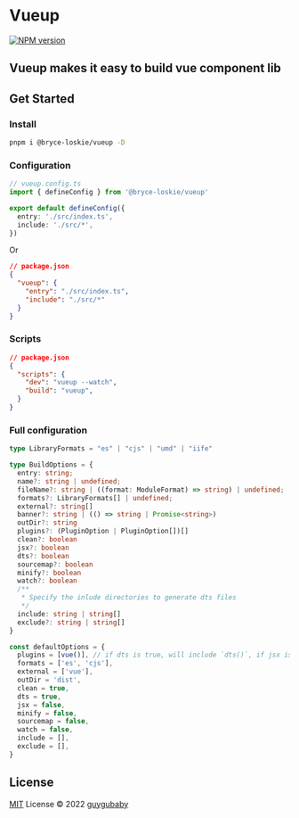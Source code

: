 # Vueup

[![NPM version](https://img.shields.io/npm/v/@bryce-loskie/vueup?color=a1b858&label=)](https://www.npmjs.com/package/@bryce-loskie/vueup)

## Vueup makes it easy to build vue component lib

## Get Started

### Install

```bash
pnpm i @bryce-loskie/vueup -D
```

### Configuration

```typescript
// vueup.config.ts
import { defineConfig } from '@bryce-loskie/vueup'

export default defineConfig({
  entry: './src/index.ts',
  include: './src/*',
})
```

Or

```json
// package.json
{
  "vueup": {
    "entry": "./src/index.ts",
    "include": "./src/*"
  }
}
```

### Scripts

```json
// package.json
{
  "scripts": {
    "dev": "vueup --watch",
    "build": "vueup",
  }
}
```

### Full configuration

```typescript
type LibraryFormats = "es" | "cjs" | "umd" | "iife"

type BuildOptions = {
  entry: string;
  name?: string | undefined;
  fileName?: string | ((format: ModuleFormat) => string) | undefined;
  formats?: LibraryFormats[] | undefined;
  external?: string[]
  banner?: string | (() => string | Promise<string>)
  outDir?: string
  plugins?: (PluginOption | PluginOption[])[]
  clean?: boolean
  jsx?: boolean
  dts?: boolean
  sourcemap?: boolean
  minify?: boolean
  watch?: boolean
  /**
   * Specify the inlude directories to generate dts files
   */
  include: string | string[]
  exclude?: string | string[]
}

const defaultOptions = {
  plugins = [vue()], // if dts is true, will include `dts()`, if jsx is true, will include `vueJsx()`
  formats = ['es', 'cjs'],
  external = ['vue'],
  outDir = 'dist',
  clean = true,
  dts = true,
  jsx = false,
  minify = false,
  sourcemap = false,
  watch = false,
  include = [],
  exclude = [],
}
```

## License

[MIT](./LICENSE) License © 2022 [guygubaby](https://github.com/guygubaby)
